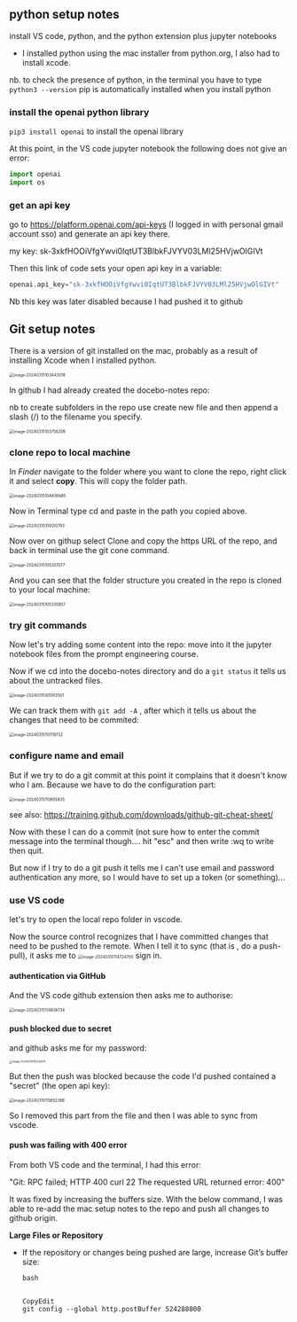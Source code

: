 ##  python setup notes

install VS code, python, and the python extension plus jupyter notebooks

- I installed python using the mac installer from python.org, I also had to install xcode.

nb. to check the presence of python, in the terminal you have to type `python3 --version`
pip is automatically installed when you install python

### install the openai python library

`pip3 install openai` to install the openai library

At this point, in the VS code jupyter notebook the following does not give an error:

```python
import openai
import os
```

### get an api key

go to https://platform.openai.com/api-keys (I logged in with personal gmail account sso) and generate an api key there.

my key: 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

Then this link of code sets your open api key in a variable:

```py
openai.api_key="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"
```

Nb this key was later disabled because I had pushed it to github

## Git setup notes

There is a version of git installed on the mac, probably as a result of installing Xcode when I installed python.

<img src="image-20240315103443018.png" alt="image-20240315103443018" style="zoom:50%;" />

In github I had already created the docebo-notes repo:

nb to create subfolders in the repo use create new file and then append a slash (/) to the filename you specify.

<img src="image-20240315103758209.png" alt="image-20240315103758209" style="zoom:50%;" />

### clone repo to local machine

In *Finder* navigate to the folder where you want to clone the repo, right click it and select **copy**. This will copy the folder path.

<img src="image-20240315104836485.png" alt="image-20240315104836485" style="zoom:50%;" />

Now in Terminal type cd and paste in the path you copied above. 

<img src="image-20240315105010793.png" alt="image-20240315105010793" style="zoom:50%;" />

Now over on githup select Clone and copy the https URL of the repo, and back in terminal use the git cone command.

<img src="image-20240315105207077.png" alt="image-20240315105207077" style="zoom:50%;" />

And you can see that the folder structure you created in the repo is cloned to your local machine:

<img src="image-20240315105335857.png" alt="image-20240315105335857" style="zoom:50%;" />



### try git commands

Now let's try adding some content into the repo: move into it the jupyter notebook files from the prompt engineering course.

Now if we cd into the docebo-notes directory and do a `git status` it tells us about the untracked files. 

<img src="image-20240315105913501.png" alt="image-20240315105913501" style="zoom:50%;" />

We can track them with `git add -A` , after which it tells us about the changes that need to be commited:

<img src="image-20240315110119732.png" alt="image-20240315110119732" style="zoom:50%;" />

### configure name and email

But if we try to do a git commit at this point it complains that it doesn't know who I am. Because we have to do the configuration part:

<img src="image-20240315110655835.png" alt="image-20240315110655835" style="zoom:50%;" />

see also: https://training.github.com/downloads/github-git-cheat-sheet/

Now with these I can do a commit (not sure how to enter the commit message into the terminal though.... hit "esc" and then write :wq to write then quit.

But now if I try to do a git push it tells me I can't use email and password authentication any more, so I would have to set up a token (or something)...

### use VS code

let's try to open the local repo folder in vscode.

Now the source control recognizes that I have committed changes that need to be pushed to the remote. When I tell it to sync (that is , do a push- pull), it asks me to <img src="image-20240315114734700.png" alt="image-20240315114734700" style="zoom:50%;" /> sign in.

#### authentication via GitHub

And the VS code github extension then asks me to authorise:

<img src="image-20240315114838734.png" alt="image-20240315114838734" style="zoom:50%;" />

#### push blocked due to secret

and github asks me for my password:

<img src="image-20240315115030975.png" alt="image-20240315115030975" style="zoom: 33%;" />

But then the push was blocked because the code I'd pushed contained a "secret" (the open api key):

<img src="image-20240315115652366.png" alt="image-20240315115652366" style="zoom:50%;" />

So I removed this part from the file and then I was able to sync from vscode.

#### push was failing with 400 error 

From both VS code and the terminal, I had this error:

"Git: RPC failed; HTTP 400 curl 22 The requested URL returned error: 400"

It was fixed by increasing the buffers size. With the below command, I was able to re-add the mac setup notes to the repo and push all changes to github origin. 

**Large Files or Repository**

- If the repository or changes being pushed are large, increase Git’s buffer size:

  ```
  bash
  
  
  CopyEdit
  git config --global http.postBuffer 524288000
  ```



